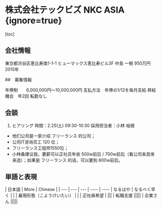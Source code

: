 # 株式会社テックビズ NKC ASIA {ignore=true}

[toc]

## 会社情報

東京都渋谷区恵比寿南1-1-1 ヒューマックス恵比寿ビル3F
中島 一樹
950万円
2015年

##　募集情報

年俸制　　6,000,000円～10,000,000円
支払方法　年俸の1/12を毎月支給
昇給機会　年2回
転勤なし

## 会談

1. ヒアリング
  時間：2.25(土) 09:30-10:30
  採用担当者：小林 裕規

  - 他们公司是一家介绍 フリーランス 的公司；
  - 公司IT咨询员工 120 位；
  - フリーランス工程师1550位；
  - 小林桑建议我，要薪可以正社员年收 500w前后 / 700w前后（看公司来具体来选）；如果是 フリーランス 的话，可以要到 800w前后。

## 単語と表現

| 日本語 | More | Chinese | 
| --- | --- | --- | ---- | ----
| なるはや | なるべく早く | |
| 雇用形態（こようけいたい） | |
| 正社員希望 |  |||
| 転職支援 |||||
| 企業さん |||||